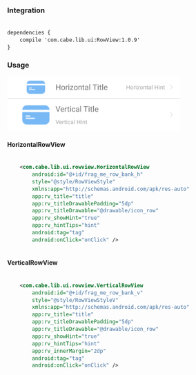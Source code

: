 ### Integration
``` xml

dependencies {
    compile 'com.cabe.lib.ui:RowView:1.0.9'
}

``` 

### Usage

<img src="./resource/screen_shot.png"  width="400" height="127"/>

#### HorizontalRowView


``` xml

    <com.cabe.lib.ui.rowview.HorizontalRowView
        android:id="@+id/frag_me_row_bank_h"
        style="@style/RowViewStyle"
        xmlns:app="http://schemas.android.com/apk/res-auto"
        app:rv_title="title"
        app:rv_titleDrawablePadding="5dp"
        app:rv_titleDrawable="@drawable/icon_row"
        app:rv_showHint="true"
        app:rv_hintTips="hint"
        android:tag="tag"
        android:onClick="onClick" />
         
```

#### VerticalRowView

``` xml

    <com.cabe.lib.ui.rowview.VerticalRowView
        android:id="@+id/frag_me_row_bank_v"
        style="@style/RowViewStyleV"
        xmlns:app="http://schemas.android.com/apk/res-auto"
        app:rv_title="title"
        app:rv_titleDrawablePadding="5dp"
        app:rv_titleDrawable="@drawable/icon_row"
        app:rv_showHint="true"
        app:rv_hintTips="hint"
        app:rv_innerMargin="2dp"
        android:tag="tag"
        android:onClick="onClick" />
         
```
